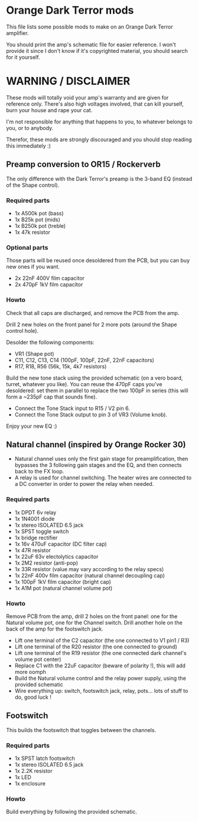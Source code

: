 # Orange Dark Terror mods

This file lists some possible mods to make on an Orange Dark Terror amplifier.

You should print the amp's schematic file for easier reference. I won't provide it since I don't know if it's copyrighted material, you should search for it yourself.

# WARNING / DISCLAIMER

These mods will totally void your amp's warranty and are given for reference only. There's also high voltages involved, that can kill yourself, burn your house and rape your cat.

I'm not responsible for anything that happens to you, to whatever belongs to you, or to anybody.

Therefor, these mods are strongly discouraged and you should stop reading this immediately :)

## Preamp conversion to OR15 / Rockerverb
The only difference with the Dark Terror's preamp is the 3-band EQ (instead of the Shape control).

### Required parts
* 1x A500k pot (bass)
* 1x B25k pot (mids)
* 1x B250k pot (treble)
* 1x 47k resistor

### Optional parts
Those parts will be reused once desoldered from the PCB, but you can buy new ones if you want.
* 2x 22nF 400V film capacitor
* 2x 470pF 1kV film capacitor

### Howto
Check that all caps are discharged, and remove the PCB from the amp.

Drill 2 new holes on the front panel for 2 more pots (around the Shape control hole).

Desolder the following components: 
* VR1 (Shape pot)
* C11, C12, C13, C14 (100pF, 100pF, 22nF, 22nF capacitors)
* R17, R18, R56 (56k, 15k, 4k7 resistors)

Build the new tone stack using the provided schematic (on a vero board, turret, whatever you like). You can reuse the 470pF caps you've desoldered: set them in parallel to replace the two 100pF in series (this will form a ~235pF cap that sounds fine).

* Connect the Tone Stack input to R15 / V2 pin 6.
* Connect the Tone Stack output to pin 3 of VR3 (Volume knob).

Enjoy your new EQ :)

## Natural channel (inspired by Orange Rocker 30)

* Natural channel uses only the first gain stage for preamplification, then bypasses the 3 following gain stages and the EQ, and then connects back to the FX loop.
* A relay is used for channel switching. The heater wires are connected to a DC converter in order to power the relay when needed.


### Required parts
* 1x DPDT 6v relay
* 1x 1N4001 diode
* 1x stereo ISOLATED 6.5 jack
* 1x SPST toggle switch
* 1x bridge rectifier
* 1x 16v 470uF capacitor (DC filter cap)
* 1x 47R resistor
* 1x 22uF 63v electolytics capacitor
* 1x 2M2 resistor (anti-pop)
* 1x 33R resistor (value may vary according to the relay specs)
* 1x 22nF 400v film capacitor (natural channel decoupling cap)
* 1x 100pF 1kV film capacitor (bright cap)
* 1x A1M pot (natural channel volume pot)

### Howto

Remove PCB from the amp, drill 2 holes on the front panel: one for the Natural volume pot, one for the Channel switch.
Drill another hole on the back of the amp for the footswitch jack.

* Lift one terminal of the C2 capacitor (the one connected to V1 pin1 / R3)
* Lift one terminal of the R20 resistor (the one connected to ground)
* Lift one terminal of the R19 resistor (the one connected dark channel's volume pot center)
* Replace C1 with the 22uF capacitor (beware of polarity !), this will add more oomph
* Build the Natural volume control and the relay power supply,  using the provided schematic
* Wire everything up: switch, footswitch jack, relay, pots... lots of stuff to do, good luck !


## Footswitch
This builds the footswitch that toggles between the channels.

### Required parts
* 1x SPST latch footswitch
* 1x stereo ISOLATED 6.5 jack
* 1x 2.2K resistor
* 1x LED
* 1x enclosure

### Howto
Build everything by following the provided schematic.



